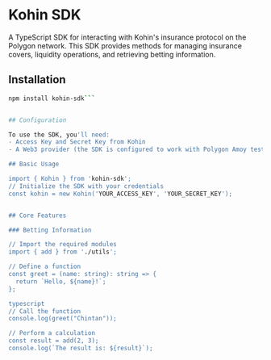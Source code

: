 # Kohin SDK

A TypeScript SDK for interacting with Kohin's insurance protocol on the Polygon network. This SDK provides methods for managing insurance covers, liquidity operations, and retrieving betting information.

## Installation

```bash
npm install kohin-sdk```


## Configuration

To use the SDK, you'll need:
- Access Key and Secret Key from Kohin
- A Web3 provider (the SDK is configured to work with Polygon Amoy testnet)

## Basic Usage

import { Kohin } from 'kohin-sdk';
// Initialize the SDK with your credentials
const kohin = new Kohin('YOUR_ACCESS_KEY', 'YOUR_SECRET_KEY');


## Core Features

### Betting Information

// Import the required modules
import { add } from './utils';

// Define a function
const greet = (name: string): string => {
  return `Hello, ${name}!`;
};

typescript
// Call the function
console.log(greet("Chintan"));

// Perform a calculation
const result = add(2, 3);
console.log(`The result is: ${result}`);


